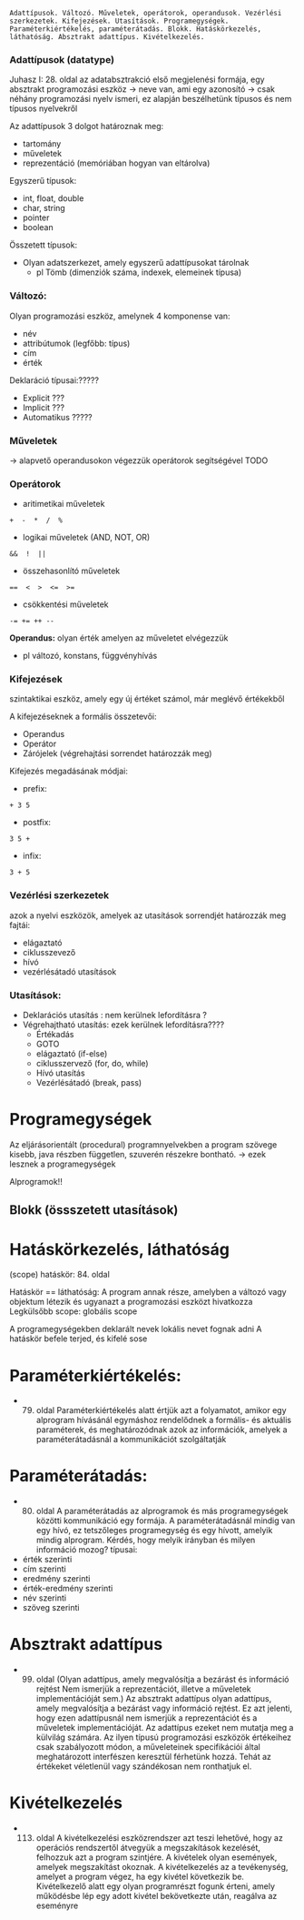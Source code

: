 ```
Adattípusok. Változó. Műveletek, operátorok, operandusok. Vezérlési szerkezetek. Kifejezések. Utasítások. Programegységek. Paraméterkiértékelés, paraméterátadás. Blokk. Hatáskörkezelés, láthatóság. Absztrakt adattípus. Kivételkezelés.
```

### **Adattípusok** (datatype)
Juhasz I: 28. oldal
az adatabsztrakció első megjelenési formája, egy absztrakt programozási eszköz
-> neve van, ami egy azonosító
-> csak néhány programozási nyelv ismeri, ez alapján beszélhetünk típusos és nem típusos nyelvekről

Az adattípusok 3 dolgot határoznak meg:
- tartomány
- műveletek
- reprezentáció (memóriában hogyan van eltárolva)

Egyszerű típusok:
- int, float, double
- char, string
- pointer
- boolean

Összetett típusok:
- Olyan adatszerkezet, amely egyszerű adattípusokat tárolnak
	- pl Tömb (dimenziók száma, indexek, elemeinek típusa)

### **Változó**:
Olyan programozási eszköz,  amelynek 4 komponense van:
- név
- attribútumok (legfőbb: típus)
- cím
- érték

Deklaráció típusai:?????
- Explicit ???
- Implicit  ???
- Automatikus ?????

### Műveletek
-> alapvető operandusokon végezzük operátorok segítségével
TODO

### **Operátorok**
- aritimetikai műveletek
```
+  -  *  /  % 
```
- logikai műveletek (AND, NOT, OR)
```
&&  !  ||  
```
- összehasonlító műveletek
```
==  <  >  <=  >=
```
- csökkentési műveletek
```
-= += ++ --
```

**Operandus:** olyan érték amelyen az műveletet elvégezzük
- pl változó, konstans, függvényhívás

### **Kifejezések**
szintaktikai eszköz, amely egy új értéket számol, már meglévő értékekből

A kifejezéseknek a formális összetevői:
- Operandus
- Operátor
- Zárójelek (végrehajtási sorrendet határozzák meg)


Kifejezés megadásának módjai:
- prefix:
```
+ 3 5
```
- postfix:
```
3 5 +
```
- infix:
```
3 + 5
```


### **Vezérlési szerkezetek**
azok a nyelvi eszközök, amelyek az utasítások sorrendjét határozzák meg
fajtái:
- elágaztató
- ciklusszevező
- hívó
- vezérlésátadó utasítások

### Utasítások:
- Deklarációs utasítás : nem kerülnek lefordításra ?
- Végrehajtható utasítás: ezek kerülnek lefordításra????
	- Értékadás
	- GOTO
	- elágaztató (if-else)
	- ciklusszervező (for, do, while)
	- Hívó utasítás
	- Vezérlésátadó (break, pass)

# **Programegységek**
Az eljárásorientált (procedural) programnyelvekben a program szövege kisebb, java részben független, szuverén részekre bontható. -> ezek lesznek a programegységek

Alprogramok!!

## Blokk (össszetett utasítások)


# **Hatáskörkezelés, láthatóság**
(scope)
hatáskör: 84. oldal

Hatáskör == láthatóság: 
A program annak része, amelyben a változó vagy objektum létezik és ugyanazt a programozási eszközt hivatkozza
Legkülsőbb scope: globális scope


A programegységekben deklarált nevek lokális nevet fognak adni
A hatáskör befele terjed, és kifelé sose

# Paraméterkiértékelés:
- 79. oldal
Paraméterkiértékelés alatt értjük azt a folyamatot, amikor egy alprogram hívásánál
egymáshoz rendelődnek a formális- és aktuális paraméterek, és meghatározódnak azok az
információk, amelyek a paraméterátadásnál a kommunikációt szolgáltatják

# Paraméterátadás: 
- 80. oldal
A paraméterátadás az alprogramok és más programegységek közötti kommunikáció egy
formája. A paraméterátadásnál mindig van egy hívó, ez tetszőleges programegység és egy
hívott, amelyik mindig alprogram. Kérdés, hogy melyik irányban és milyen információ
mozog?
típusai:
- érték szerinti
- cím szerinti
- eredmény szerinti
- érték-eredmény szerinti
- név szerinti
- szöveg szerinti



# Absztrakt adattípus
- 99. oldal
(Olyan adattípus, amely megvalósítja a bezárást és információ rejtést
Nem ismerjük a reprezentációt, illetve a műveletek implementációját sem.)
Az absztrakt adattípus olyan adattípus, amely megvalósítja a bezárást vagy információ rejtést.
Ez azt jelenti, hogy ezen adattípusnál nem ismerjük a reprezentációt és a műveletek
implementációját. Az adattípus ezeket nem mutatja meg a külvilág számára. Az ilyen típusú
programozási eszközök értékeihez csak szabályozott módon, a műveleteinek specifikációi
által meghatározott interfészen keresztül férhetünk hozzá. Tehát az értékeket véletlenül vagy
szándékosan nem ronthatjuk el.

# Kivételkezelés
- 113. oldal
A kivételkezelési eszközrendszer azt teszi lehetővé, hogy az operációs rendszertől átvegyük a megszakítások kezelését, felhozzuk azt a program szintjére. A kivételek olyan események, amelyek megszakítást okoznak. A kivételkezelés az a tevékenység, amelyet a program végez, ha egy kivétel következik be. Kivételkezelő alatt egy olyan programrészt fogunk érteni, amely működésbe lép egy adott kivétel bekövetkezte után, reagálva az eseményre
